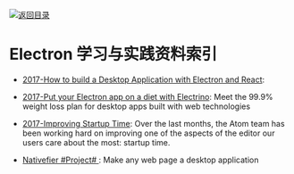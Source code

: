 [![返回目录](https://parg.co/UGo)](https://parg.co/b4z) 
 


 


 


 



# Electron 学习与实践资料索引



- [2017-How to build a Desktop Application with Electron and React](https://parg.co/bI4): 

- [2017-Put your Electron app on a diet with Electrino](https://parg.co/bM2): Meet the 99.9% weight loss plan for desktop apps built with web technologies

- [2017-Improving Startup Time](http://blog.atom.io/2017/04/18/improving-startup-time.html): Over the last months, the Atom team has been working hard on improving one of the aspects of the editor our users care about the most: startup time.



- [Nativefier #Project# ](https://github.com/jiahaog/nativefier): Make any web page a desktop application